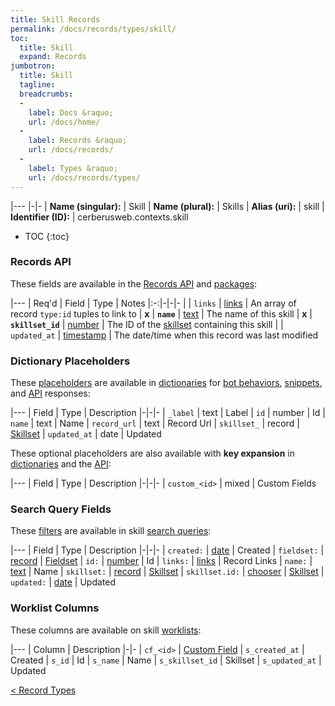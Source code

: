 ```yaml
---
title: Skill Records
permalink: /docs/records/types/skill/
toc:
  title: Skill
  expand: Records
jumbotron:
  title: Skill
  tagline: 
  breadcrumbs:
  -
    label: Docs &raquo;
    url: /docs/home/
  -
    label: Records &raquo;
    url: /docs/records/
  -
    label: Types &raquo;
    url: /docs/records/types/
---
```


|---
|-|-
| **Name (singular):** | Skill
| **Name (plural):** | Skills
| **Alias (uri):** | skill
| **Identifier (ID):** | cerberusweb.contexts.skill

* TOC
{:toc}

### Records API

These fields are available in the [Records API](/docs/api/endpoints/records/) and [packages](/docs/packages/):

|---
| Req'd | Field | Type | Notes
|:-:|-|-|-
|   | `links` | [links](/docs/records/fields/types/links/) | An array of record `type:id` tuples to link to 
| **x** | **`name`** | [text](/docs/records/fields/types/text/) | The name of this skill 
| **x** | **`skillset_id`** | [number](/docs/records/fields/types/number/) | The ID of the [skillset](/docs/records/types/skillset/) containing this skill 
|   | `updated_at` | [timestamp](/docs/records/fields/types/timestamp/) | The date/time when this record was last modified 

### Dictionary Placeholders

These [placeholders](/docs/bots/scripting/placeholders/) are available in [dictionaries](/docs/bots/behaviors/dictionaries/) for [bot behaviors](/docs/bots/behaviors/), [snippets](/docs/snippets/), and [API](/docs/api/) responses:

|---
| Field | Type | Description
|-|-|-
| `_label` | text | Label
| `id` | number | Id
| `name` | text | Name
| `record_url` | text | Record Url
| `skillset_` | record | [Skillset](/docs/records/types/skillset/)
| `updated_at` | date | Updated

These optional placeholders are also available with **key expansion** in [dictionaries](/docs/bots/behaviors/dictionaries/#key-expansion) and the [API](/docs/api/responses/#expanding-keys-in-api-requests):

|---
| Field | Type | Description
|-|-|-
| `custom_<id>` | mixed | Custom Fields
	
### Search Query Fields

These [filters](/docs/search/filters/) are available in skill [search queries](/docs/search/):

|---
| Field | Type | Description
|-|-|-
| `created:` | [date](/docs/search/filters/dates/) | Created
| `fieldset:` | [record](/docs/search/deep-search/) | [Fieldset](/docs/records/types/custom_fieldset/)
| `id:` | [number](/docs/search/filters/numbers/) | Id
| `links:` | [links](/docs/search/filters/links/) | Record Links
| `name:` | [text](/docs/search/filters/text/) | Name
| `skillset:` | [record](/docs/search/deep-search/) | [Skillset](/docs/records/types/skillset/)
| `skillset.id:` | [chooser](/docs/search/filters/choosers/) | [Skillset](/docs/records/types/skillset/)
| `updated:` | [date](/docs/search/filters/dates/) | Updated
	
### Worklist Columns

These columns are available on skill [worklists](/docs/worklists/):

|---
| Column | Description
|-|-
| `cf_<id>` | [Custom Field](/docs/records/types/custom_field/)
| `s_created_at` | Created
| `s_id` | Id
| `s_name` | Name
| `s_skillset_id` | Skillset
| `s_updated_at` | Updated

<div class="section-nav">
	<div class="left">
		<a href="/docs/records/types/" class="prev">&lt; Record Types</a>
	</div>
	<div class="right align-right">
	</div>
</div>
<div class="clear"></div>